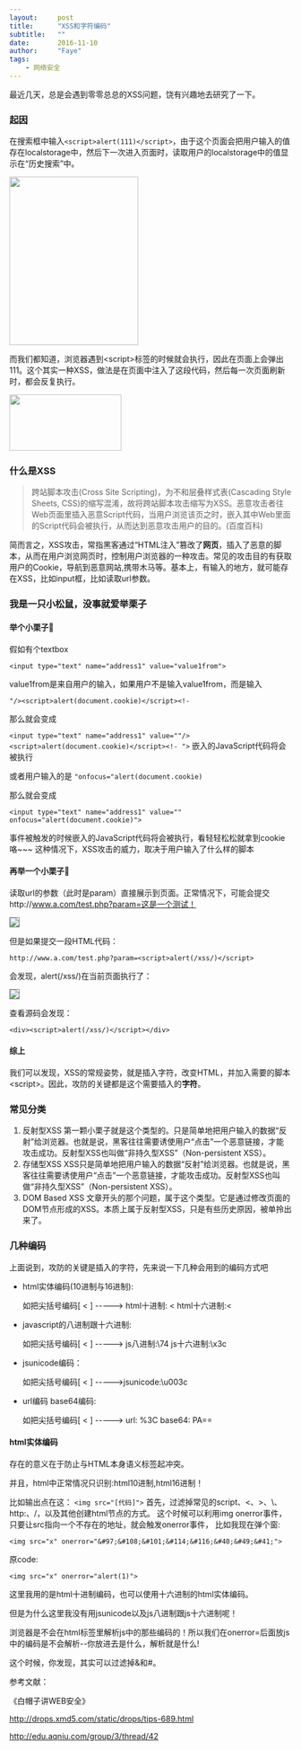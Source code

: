 ```yaml
---
layout:     post
title:      "XSS和字符编码"
subtitle:   ""
date:       2016-11-10
author:     "Faye"
tags:
    - 网络安全
---
```


最近几天，总是会遇到零零总总的XSS问题，饶有兴趣地去研究了一下。

### 起因
在搜索框中输入```<script>alert(111)</script>```，由于这个页面会把用户输入的值存在localstorage中，然后下一次进入页面时，读取用户的localstorage中的值显示在“历史搜索”中。

<img src="http://s16.mogucdn.com/p2/170119/upload_5457244l02c277b6434cj3h99l2b3_667x1174.jpg" style="height:300px;width:230px;display:inline-block;">

而我们都知道，浏览器遇到\<script\>标签的时候就会执行，因此在页面上会弹出111。这个其实一种XSS，做法是在页面中注入了这段代码，然后每一次页面刷新时，都会反复执行。

<img src="http://s18.mogucdn.com/p2/170119/upload_54gh9a8fehh8kh287944i4k1c1eb0_835x336.jpg" style="height:100px;width:200px;">

### 什么是XSS 
>跨站脚本攻击(Cross Site Scripting)，为不和层叠样式表(Cascading Style Sheets, CSS)的缩写混淆，故将跨站脚本攻击缩写为XSS。恶意攻击者往Web页面里插入恶意Script代码，当用户浏览该页之时，嵌入其中Web里面的Script代码会被执行，从而达到恶意攻击用户的目的。(百度百科)

简而言之，XSS攻击，常指黑客通过“HTML注入”篡改了**网页**，插入了恶意的脚本，从而在用户浏览网页时，控制用户浏览器的一种攻击。常见的攻击目的有获取用户的Cookie，导航到恶意网站,携带木马等。基本上，有输入的地方，就可能存在XSS，比如input框，比如读取url参数。

### 我是一只小松鼠，没事就爱举栗子 

#### 举个小栗子🌰

假如有个textbox

```<input type="text" name="address1" value="value1from">```

value1from是来自用户的输入，如果用户不是输入value1from，而是输入

```"/><script>alert(document.cookie)</script><!- ```

那么就会变成

```<input type="text" name="address1" value=""/><script>alert(document.cookie)</script><!- ">```
嵌入的JavaScript代码将会被执行

或者用户输入的是 ``` "onfocus="alert(document.cookie)      ```

那么就会变成 

```<input type="text" name="address1" value="" onfocus="alert(document.cookie)">```

事件被触发的时候嵌入的JavaScript代码将会被执行，看轻轻松松就拿到cookie咯~~~
这种情况下，XSS攻击的威力，取决于用户输入了什么样的脚本

#### 再举一个小栗子🌰
读取url的参数（此时是param）直接展示到页面。正常情况下，可能会提交http://www.a.com/test.php?param=这是一个测试！

<img src="https://img3.doubanio.com/view/ark_works_pic/common-largeshow/public/42962995.jpg" style="border:1px solid grey;">

但是如果提交一段HTML代码：

    http://www.a.com/test.php?param=<script>alert(/xss/)</script> 

会发现，alert(/xss/)在当前页面执行了：

<img src="https://img3.doubanio.com/view/ark_works_pic/common-largeshow/public/42963214.jpg" style="border:1px solid grey;">

查看源码会发现： 
    
    <div><script>alert(/xss/)</script></div> 

#### 综上
我们可以发现，XSS的常规姿势，就是插入字符，改变HTML，并加入需要的脚本\<script\>。因此，攻防的关键都是这个需要插入的**字符**。

### 常见分类

1. 反射型XSS
  第一颗小栗子就是这个类型的。只是简单地把用户输入的数据“反射”给浏览器。也就是说，黑客往往需要诱使用户“点击”一个恶意链接，才能攻击成功。反射型XSS也叫做“非持久型XSS”（Non-persistent XSS）。
2. 存储型XSS
  XSS只是简单地把用户输入的数据“反射”给浏览器。也就是说，黑客往往需要诱使用户“点击”一个恶意链接，才能攻击成功。反射型XSS也叫做“非持久型XSS”（Non-persistent XSS）。
3. DOM Based XSS
  文章开头的那个问题，属于这个类型。它是通过修改页面的DOM节点形成的XSS。本质上属于反射型XSS，只是有些历史原因，被单拎出来了。

### 几种编码

上面说到，攻防的关键是插入的字符，先来说一下几种会用到的编码方式吧
- html实体编码(10进制与16进制):

  如把尖括号编码[ < ]  -----> html十进制: &#60;  html十六进制:&#x3c;

- javascript的八进制跟十六进制:

  如把尖括号编码[ < ]  -----> js八进制:\74  js十六进制:\x3c

- jsunicode编码：

  如把尖括号编码[ < ]  ----->jsunicode:\u003c

- url编码 base64编码:

  如把尖括号编码[ < ]  -----> url: %3C  base64: PA==

#### html实体编码
存在的意义在于防止与HTML本身语义标签起冲突。

并且，html中正常情况只识别:html10进制,html16进制！

比如输出点在这：
```<img src="[代码]">```
首先，过滤掉常见的script、<、>、\、http:、/，以及其他创建html节点的方式。
这个时候可以利用img onerror事件，只要让src指向一个不存在的地址，就会触发onerror事件，
比如我现在弹个窗:

    <img src="x" onerror="&#97;&#108;&#101;&#114;&#116;&#40;&#49;&#41;">
    
原code:

    <img src="x" onerror="alert(1)">
这里我用的是html十进制编码，也可以使用十六进制的html实体编码。

但是为什么这里我没有用jsunicode以及js八进制跟js十六进制呢！

浏览器是不会在html标签里解析js中的那些编码的！所以我们在onerror=后面放js中的编码是不会解析--你放进去是什么，解析就是什么!

这个时候，你发现，其实可以过滤掉&和#。

参考文献：

《白帽子讲WEB安全》

http://drops.xmd5.com/static/drops/tips-689.html

http://edu.aqniu.com/group/3/thread/42



